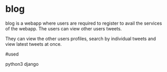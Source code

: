 # blog
blog is a webapp where users are required to register to avail the services of the webapp.
The users can view other users tweets.

They can view the other users profiles, search by individual tweets and view latest tweets at once.

#used

python3
django
